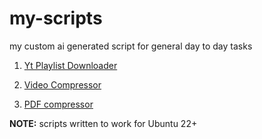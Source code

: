 # my-scripts
my custom ai generated script for general day to day tasks

1. [Yt Playlist Downloader](./yt%20playlist%20downloads/)

2. [Video Compressor](./Video%20Compressor/)

3. [PDF compressor](./pdf%20compressor/)

**NOTE:** scripts written to work for Ubuntu 22+